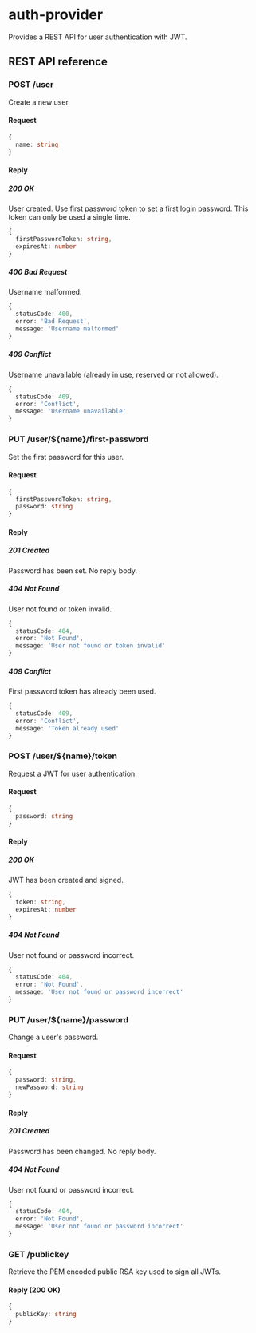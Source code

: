 # auth-provider

Provides a REST API for user authentication with JWT.

## REST API reference

### POST /user

Create a new user.

#### Request

```ts
{
  name: string
}
```

#### Reply

##### 200 OK

User created. Use first password token to set a first login password. This token can only be used a single time.

```ts
{
  firstPasswordToken: string,
  expiresAt: number
}
```

##### 400 Bad Request

Username malformed. <!-- TODO: specify allowed format (RegEx?) -->

```ts
{
  statusCode: 400,
  error: 'Bad Request',
  message: 'Username malformed'
}
```

##### 409 Conflict

Username unavailable (already in use, reserved or not allowed).

```ts
{
  statusCode: 409,
  error: 'Conflict',
  message: 'Username unavailable'
}
```

### PUT /user/${name}/first-password

Set the first password for this user.

#### Request

```ts
{
  firstPasswordToken: string,
  password: string
}
```

#### Reply

##### 201 Created

Password has been set. No reply body.

##### 404 Not Found

User not found or token invalid.

```ts
{
  statusCode: 404,
  error: 'Not Found',
  message: 'User not found or token invalid'
}
```

##### 409 Conflict

First password token has already been used.

```ts
{
  statusCode: 409,
  error: 'Conflict',
  message: 'Token already used'
}
```

### POST /user/${name}/token

Request a JWT for user authentication.

#### Request

```ts
{
  password: string
}
```

#### Reply

##### 200 OK

JWT has been created and signed.

```ts
{
  token: string,
  expiresAt: number
}
```

##### 404 Not Found

User not found or password incorrect.

```ts
{
  statusCode: 404,
  error: 'Not Found',
  message: 'User not found or password incorrect'
}
```

### PUT /user/${name}/password

Change a user's password.

#### Request

```ts
{
  password: string,
  newPassword: string
}
```

#### Reply

##### 201 Created

Password has been changed. No reply body.

##### 404 Not Found

User not found or password incorrect.

```ts
{
  statusCode: 404,
  error: 'Not Found',
  message: 'User not found or password incorrect'
}
```

### GET /publickey

Retrieve the PEM encoded public RSA key used to sign all JWTs.

#### Reply (200 OK)

```ts
{
  publicKey: string
}
```
